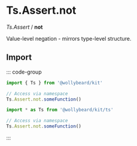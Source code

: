# Ts.Assert.not

_Ts.Assert_ / **not**

Value-level negation - mirrors type-level structure.

## Import

::: code-group

```typescript [Namespace]
import { Ts } from '@wollybeard/kit'

// Access via namespace
Ts.Assert.not.someFunction()
```

```typescript [Barrel]
import * as Ts from '@wollybeard/kit/ts'

// Access via namespace
Ts.Assert.not.someFunction()
```

:::

